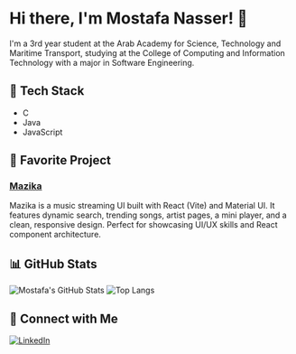 # Hi there, I'm Mostafa Nasser! 👋

I'm a 3rd year student at the Arab Academy for Science, Technology and Maritime Transport, studying at the College of Computing and Information Technology with a major in Software Engineering.

## 🚀 Tech Stack
- C
- Java
- JavaScript

## 🌟 Favorite Project

### [Mazika](https://github.com/mostafanasser9/mazika)
Mazika is a music streaming UI built with React (Vite) and Material UI. It features dynamic search, trending songs, artist pages, a mini player, and a clean, responsive design. Perfect for showcasing UI/UX skills and React component architecture.

## 📊 GitHub Stats

![Mostafa's GitHub Stats](https://github-readme-stats.vercel.app/api?username=mostafanasser9&show_icons=true&theme=radical)
![Top Langs](https://github-readme-stats.vercel.app/api/top-langs/?username=mostafanasser9&layout=compact&theme=radical)

## 🔗 Connect with Me

[![LinkedIn](https://img.shields.io/badge/LinkedIn-blue?style=flat&logo=linkedin)](https://www.linkedin.com/in/mostafanasser04/)

<!--
**mostafanasser9/mostafanasser9** is a ✨ special ✨ repository because its README.md (this file) appears on your GitHub profile.
-->
